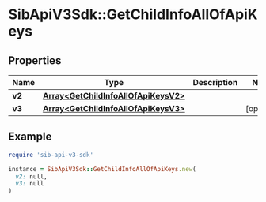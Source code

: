 # SibApiV3Sdk::GetChildInfoAllOfApiKeys

## Properties

| Name | Type | Description | Notes |
| ---- | ---- | ----------- | ----- |
| **v2** | [**Array&lt;GetChildInfoAllOfApiKeysV2&gt;**](GetChildInfoAllOfApiKeysV2.md) |  |  |
| **v3** | [**Array&lt;GetChildInfoAllOfApiKeysV3&gt;**](GetChildInfoAllOfApiKeysV3.md) |  | [optional] |

## Example

```ruby
require 'sib-api-v3-sdk'

instance = SibApiV3Sdk::GetChildInfoAllOfApiKeys.new(
  v2: null,
  v3: null
)
```

